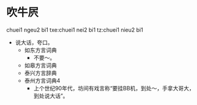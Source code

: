 # 吹牛屄
chuei1 ngeu2 bi1
txe:chuei1 nei2 bi1
tz:chuei1 nieu2 bi1
+ 说大话，夸口。
  * 如东方言词典
    - 不要～。
  * 如皋方言词典
  * 泰兴方言辞典
  * 泰州方言词典4
    - 上个世纪90年代，坊间有戏言称“要挂BB机，到处～，手拿大哥大，到处说大话”。
